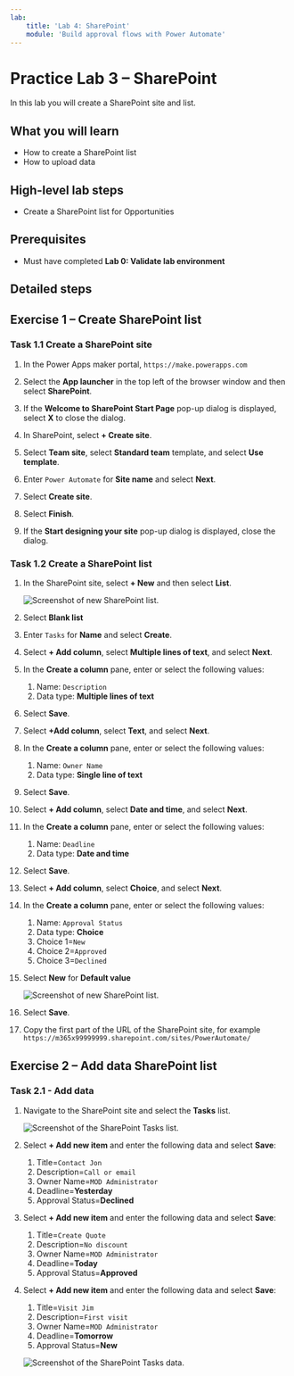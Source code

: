 ```yaml
---
lab:
    title: 'Lab 4: SharePoint'
    module: 'Build approval flows with Power Automate'
---
```


# Practice Lab 3 – SharePoint

In this lab you will create a SharePoint site and list.

## What you will learn

- How to create a SharePoint list
- How to upload data

## High-level lab steps

- Create a SharePoint list for Opportunities
  
## Prerequisites

- Must have completed **Lab 0: Validate lab environment**

## Detailed steps

## Exercise 1 – Create SharePoint list

### Task 1.1 Create a SharePoint site

1. In the Power Apps maker portal, `https://make.powerapps.com`

1. Select the **App launcher** in the top left of the browser window and then select **SharePoint**.

1. If the **Welcome to SharePoint Start Page** pop-up dialog is displayed, select **X** to close the dialog.

1. In SharePoint, select **+ Create site**.

1. Select **Team site**, select **Standard team** template, and select **Use template**.

1. Enter `Power Automate` for **Site name** and select **Next**.

1. Select **Create site**.

1. Select **Finish**.

1. If the **Start designing your site** pop-up dialog is displayed, close the dialog.

### Task 1.2 Create a SharePoint list

1. In the SharePoint site, select **+ New** and then select **List**.

    ![Screenshot of new SharePoint list.](media/new-sharepoint-list.png)

1. Select **Blank list**

1. Enter `Tasks` for **Name**  and select **Create**.

1. Select **+ Add column**, select **Multiple lines of text**, and select **Next**.

1. In the **Create a column** pane, enter or select the following values:

   1. Name: `Description`
   1. Data type: **Multiple lines of text**

1. Select **Save**.

1. Select **+Add column**, select **Text**, and select **Next**.

1. In the **Create a column** pane, enter or select the following values:

   1. Name: `Owner Name`
   1. Data type: **Single line of text**

1. Select **Save**.

1. Select **+ Add column**, select **Date and time**, and select **Next**.

1. In the **Create a column** pane, enter or select the following values:

   1. Name: `Deadline`
   1. Data type: **Date and time**

1. Select **Save**.

1. Select **+ Add column**, select **Choice**, and select **Next**.

1. In the **Create a column** pane, enter or select the following values:

   1. Name: `Approval Status`
   1. Data type: **Choice**
   1. Choice 1=`New`
   1. Choice 2=`Approved`
   1. Choice 3=`Declined`

1. Select **New** for **Default value**

    ![Screenshot of new SharePoint list.](media/add-choice-column.png)

1. Select **Save**.

1. Copy the first part of the URL of the SharePoint site, for example `https://m365x99999999.sharepoint.com/sites/PowerAutomate/`


## Exercise 2 – Add data SharePoint list

### Task 2.1 - Add data

1. Navigate to the SharePoint site and select the **Tasks** list.

    ![Screenshot of the SharePoint Tasks list.](media/tasks-sharepoint-list.png)

1. Select **+ Add new item** and enter the following data and select **Save**:

   1. Title=`Contact Jon`
   1. Description=`Call or email`
   1. Owner Name=`MOD Administrator`
   1. Deadline=**Yesterday**
   1. Approval Status=**Declined**

1. Select **+ Add new item** and enter the following data and select **Save**:

   1. Title=`Create Quote`
   1. Description=`No discount`
   1. Owner Name=`MOD Administrator`
   1. Deadline=**Today**
   1. Approval Status=**Approved**

1. Select **+ Add new item** and enter the following data and select **Save**:

   1. Title=`Visit Jim`
   1. Description=`First visit`
   1. Owner Name=`MOD Administrator`
   1. Deadline=**Tomorrow**
   1. Approval Status=**New**

    ![Screenshot of the SharePoint Tasks data.](media/tasks-data.png)

